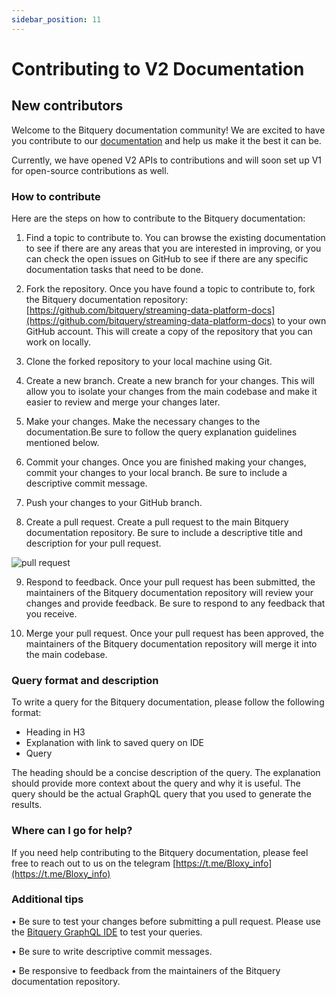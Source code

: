 ```yaml
---
sidebar_position: 11
---
```


# Contributing to V2 Documentation

## New contributors

Welcome to the Bitquery documentation community! We are excited to have you contribute to our [documentation](https://docs.bitquery.io/) and help us make it the best it can be.

Currently, we have opened V2 APIs to contributions and will soon set up V1 for open-source contributions as well.

### How to contribute

Here are the steps on how to contribute to the Bitquery documentation:

1.  Find a topic to contribute to. You can browse the existing documentation to see if there are any areas that you are interested in improving, or you can check the open issues on GitHub to see if there are any specific documentation tasks that need to be done.

2.  Fork the repository. Once you have found a topic to contribute to, fork the Bitquery documentation repository: [https://github.com/bitquery/streaming-data-platform-docs](https://github.com/bitquery/streaming-data-platform-docs) to your own GitHub account. This will create a copy of the repository that you can work on locally.

3.  Clone the forked repository to your local machine using Git.

4.  Create a new branch. Create a new branch for your changes. This will allow you to isolate your changes from the main codebase and make it easier to review and merge your changes later.

5.  Make your changes. Make the necessary changes to the documentation.Be sure to follow the query explanation guidelines mentioned below.

6.  Commit your changes. Once you are finished making your changes, commit your changes to your local branch. Be sure to include a descriptive commit message.

7.  Push your changes to your GitHub branch.

8.  Create a pull request. Create a pull request to the main Bitquery documentation repository. Be sure to include a descriptive title and description for your pull request.

![pull request](/img/pullrequest.png)

9.  Respond to feedback. Once your pull request has been submitted, the maintainers of the Bitquery documentation repository will review your changes and provide feedback. Be sure to respond to any feedback that you receive.

10. Merge your pull request. Once your pull request has been approved, the maintainers of the Bitquery documentation repository will merge it into the main codebase.

### Query format and description

To write a query for the Bitquery documentation, please follow the following format:

- Heading in H3
- Explanation with link to saved query on IDE
- Query

The heading should be a concise description of the query. The explanation should provide more context about the query and why it is useful. The query should be the actual GraphQL query that you used to generate the results.

### Where can I go for help?

If you need help contributing to the Bitquery documentation, please feel free to reach out to us on the telegram [https://t.me/Bloxy_info](https://t.me/Bloxy_info)

### Additional tips

• Be sure to test your changes before submitting a pull request. Please use the [Bitquery GraphQL IDE](https://ide.bitquery.io/?endpoint=https://streaming.bitquery.io/graphql) to test your queries.

• Be sure to write descriptive commit messages.

• Be responsive to feedback from the maintainers of the Bitquery documentation repository.
